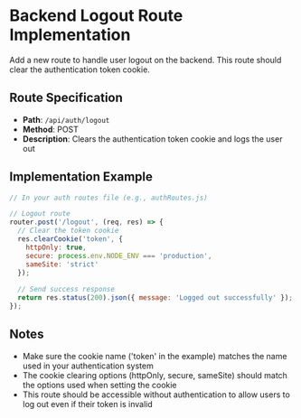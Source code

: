 # Backend Logout Route Implementation

Add a new route to handle user logout on the backend. This route should clear the authentication token cookie.

## Route Specification

- **Path**: `/api/auth/logout`
- **Method**: POST
- **Description**: Clears the authentication token cookie and logs the user out

## Implementation Example

```javascript
// In your auth routes file (e.g., authRoutes.js)

// Logout route
router.post('/logout', (req, res) => {
  // Clear the token cookie
  res.clearCookie('token', {
    httpOnly: true,
    secure: process.env.NODE_ENV === 'production',
    sameSite: 'strict'
  });
  
  // Send success response
  return res.status(200).json({ message: 'Logged out successfully' });
});
```

## Notes

- Make sure the cookie name ('token' in the example) matches the name used in your authentication system
- The cookie clearing options (httpOnly, secure, sameSite) should match the options used when setting the cookie
- This route should be accessible without authentication to allow users to log out even if their token is invalid
